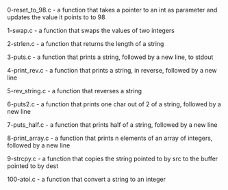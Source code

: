 0-reset_to_98.c - a function that takes a pointer to an int as parameter and updates the value it points to to 98

1-swap.c - a function that swaps the values of two integers

2-strlen.c - a function that returns the length of a string

3-puts.c - a function that prints a string, followed by a new line, to stdout

4-print_rev.c - a function that prints a string, in reverse, followed by a new line

5-rev_string.c - a function that reverses a string

6-puts2.c - a function that prints one char out of 2 of a string, followed by a new line

7-puts_half.c - a function that prints half of a string, followed by a new line

8-print_array.c - a function that prints n elements of an array of integers, followed by a new line

9-strcpy.c - a function that copies the string pointed to by src to the buffer pointed to by dest

100-atoi.c - a function that convert a string to an integer